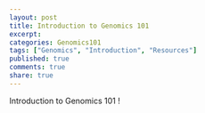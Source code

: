 ```yaml
---
layout: post
title: Introduction to Genomics 101
excerpt:
categories: Genomics101
tags: ["Genomics", "Introduction", "Resources"]
published: true
comments: true
share: true
---
```


Introduction to Genomics 101 !
